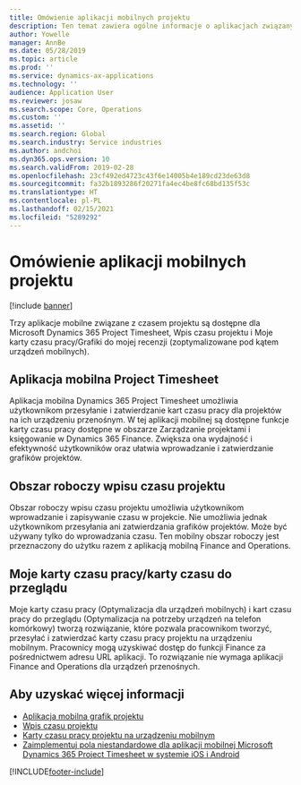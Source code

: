 ```yaml
---
title: Omówienie aplikacji mobilnych projektu
description: Ten temat zawiera ogólne informacje o aplikacjach związanych z czasem projektu dla Microsoft Dynamics 365 Project Timesheet, Wpis czasu projektu i Moje karty czasu pracy/Grafiki, które są dostępne na urządzeniu przenośnym.
author: Yowelle
manager: AnnBe
ms.date: 05/28/2019
ms.topic: article
ms.prod: ''
ms.service: dynamics-ax-applications
ms.technology: ''
audience: Application User
ms.reviewer: josaw
ms.search.scope: Core, Operations
ms.custom: ''
ms.assetid: ''
ms.search.region: Global
ms.search.industry: Service industries
ms.author: andchoi
ms.dyn365.ops.version: 10
ms.search.validFrom: 2019-02-28
ms.openlocfilehash: 23cf492ed4723c43f6e14005b4e189cd23de63d8
ms.sourcegitcommit: fa32b1893286f20271fa4ec4be8fc68bd135f53c
ms.translationtype: HT
ms.contentlocale: pl-PL
ms.lasthandoff: 02/15/2021
ms.locfileid: "5289292"
---
```

# <a name="project-mobile-applications-overview"></a>Omówienie aplikacji mobilnych projektu

[!include [banner](../includes/banner.md)]

Trzy aplikacje mobilne związane z czasem projektu są dostępne dla Microsoft Dynamics 365 Project Timesheet, Wpis czasu projektu i Moje karty czasu pracy/Grafiki do mojej recenzji (zoptymalizowane pod kątem urządzeń mobilnych).

## <a name="project-timesheet-mobile-app"></a>Aplikacja mobilna Project Timesheet

Aplikacja mobilna Dynamics 365 Project Timesheet umożliwia użytkownikom przesyłanie i zatwierdzanie kart czasu pracy dla projektów na ich urządzeniu przenośnym. W tej aplikacji mobilnej są dostępne funkcje karty czasu pracy dostępne w obszarze Zarządzanie projektami i księgowanie w Dynamics 365 Finance. Zwiększa ona wydajność i efektywność użytkowników oraz ułatwia wprowadzanie i zatwierdzanie grafików projektów.

## <a name="project-time-entry-workspace"></a>Obszar roboczy wpisu czasu projektu

Obszar roboczy wpisu czasu projektu umożliwia użytkownikom wprowadzanie i zapisywanie czasu w projekcie. Nie umożliwia jednak użytkownikom przesyłania ani zatwierdzania grafików projektów. Może być używany tylko do wprowadzania czasu. Ten mobilny obszar roboczy jest przeznaczony do użytku razem z aplikacją mobilną Finance and Operations.

## <a name="my-timesheetstimesheets-for-my-review"></a>Moje karty czasu pracy/karty czasu do przeglądu

Moje karty czasu pracy (Optymalizacja dla urządzeń mobilnych) i kart czasu pracy do przeglądu (Optymalizacja na potrzeby urządzeń na telefon komórkowy) tworzą rozwiązanie, które pozwala pracownikom tworzyć, przesyłać i zatwierdzać karty czasu pracy projektu na urządzeniu mobilnym. Pracownicy mogą uzyskiwać dostęp do funkcji Finance za pośrednictwem adresu URL aplikacji. To rozwiązanie nie wymaga aplikacji Finance and Operations dla urządzeń przenośnych.

## <a name="for-more-information"></a>Aby uzyskać więcej informacji

- [Aplikacja mobilna grafik projektu](project-timesheet.md)
- [Wpis czasu projektu]( project-time-entry-mobile-workspace.md)
- [Karty czasu pracy projektu na urządzeniu mobilnym](Mobile-timesheets.md)
- [Zaimplementuj pola niestandardowe dla aplikacji mobilnej Microsoft Dynamics 365 Project Timesheet w systemie iOS i Android](custom-fields-mobile.md)


[!INCLUDE[footer-include](../includes/footer-banner.md)]